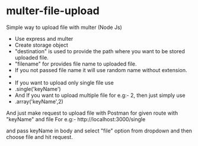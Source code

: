 # multer-file-upload
Simple way to upload file with multer (Node Js)

- Use express and multer
- Create storage object
- "destination" is used to provide the path where you want to be stored uploaded file.
- "filename" for provides file name to uploaded file.
-   If you not passed file name it will use random name without extension.
-   
- If you want to upload only single file use
-   .single('keyName') 
- And If you want to upload multiple file for e.g:- 2, then just simply use
-   .array('keyName',2)

And just make request to upload file with Postman for given route with "keyName" and file
For e.g:- http://localhost:3000/single
  
and pass keyName in body and select "file" option from dropdown and then choose file and hit request.


